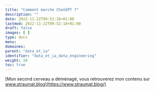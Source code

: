 ```yaml
---
title: "Comment marche ChatGPT ?"
description: ""
date: 2022-11-22T09:52:18+01:00
lastmod: 2022-11-22T09:52:18+01:00
draft: false
images: [ ]
type: docs
menu:
domaines:
parent: "data_et_ia"
identifier: "data_et_ia_data_engineering"
weight: 10
toc: true
---
```


[Mon second cerveau a déménagé, vous retrouverez mon contenu sur www.straumat.blog](https://www.straumat.blog/)